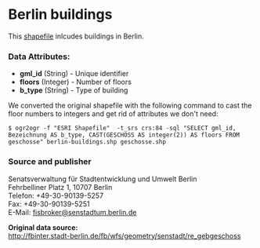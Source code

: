 # Berlin buildings

This [shapefile](https://github.com/wbkd/datasets/blob/master/berlin-building-floors/berlin-building-floors.zip?raw=true) inlcudes buildings in Berlin. 

### Data Attributes:

* **gml_id** (String) - Unique identifier
* **floors** (Integer) - Number of floors
* **b_type** (String) - Type of building

We converted the original shapefile with the following command to cast the floor numbers to integers and get rid of attributes we don't need:

```
$ ogr2ogr -f "ESRI Shapefile"  -t_srs crs:84 -sql "SELECT gml_id, Bezeichnung AS b_type, CAST(GESCHOSS AS integer(2)) AS floors FROM geschosse" berlin-buildings.shp geschosse.shp
```


### Source and publisher

Senatsverwaltung für Stadtentwicklung und Umwelt Berlin<br />
Fehrbelliner Platz 1, 10707 Berlin <br />
Telefon: +49-30-90139-5257 <br />
Fax: +49-30-90139-5251 <br />
E-Mail:  fisbroker@senstadtum.berlin.de<br />

**Original data source:** <br />
http://fbinter.stadt-berlin.de/fb/wfs/geometry/senstadt/re_gebgeschoss